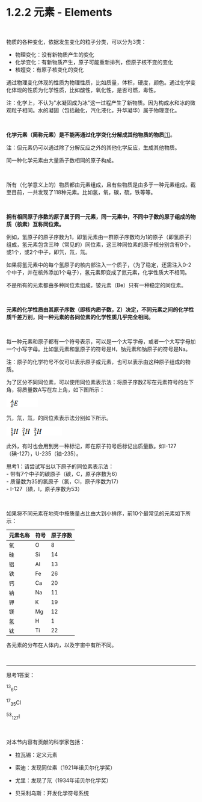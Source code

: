 # 1.2.2 元素 - Elements

<br>

物质的各种变化，依据发生变化的粒子分类，可以分为3类：

- 物理变化：没有新物质产生的变化
- 化学变化：有新物质产生，原子可能重新排列，但原子核不变的变化
- 核嬗变：有原子核变化的变化

通过物理变化体现的性质为物理性质，比如质量，体积，硬度，颜色。通过化学变化体现的性质为化学性质，比如酸性，氧化性，是否可燃，毒性。

注：化学上，不认为"水凝固成为冰"这一过程产生了新物质。因为构成水和冰的微观粒子相同。水的凝固（包括融化，汽化液化，升华凝华）属于物理变化。

<br>

**化学元素（简称元素）是不能再通过化学变化分解成其他物质的物质**[[1]](https://en.wikipedia.org/wiki/Chemical_element)。

注：但元素仍可以通过除了分解反应之外的其他化学反应，生成其他物质。

同一种化学元素由大量质子数相同的原子构成。

<br>

所有（化学意义上的）物质都由元素组成，且有些物质是由多于一种元素组成。截至目前，一共发现了118种元素。比如氢，氧，碳，硫，铁等等。

<br>

**拥有相同原子序数的原子属于同一元素，同一元素中，不同中子数的原子组成的物质（核素）互称同位素。**

例如，氢原子的原子序数为1，即氢元素由一群原子序数均为1的原子（即氢原子）组成，氢元素包含三种（常见的）同位素，这三种同位素的原子核分别含有0个，或1个，或2个中子，即氕，氘，氚。

如果将氢元素中的每个氢原子的核内部注入一个质子，（为了稳定，还需注入0-2个中子，并在核外添加1个电子），氢元素即变成了氦元素，化学性质大不相同。

不是所有的元素都由多种同位素组成，铍元素（Be）只有一种稳定的同位素。

<br>

**元素的化学性质由其原子序数（即核内质子数，Z）决定，不同元素之间的化学性质千差万别，同一种元素的各同位素的化学性质几乎完全相同。**

<br>

每一种元素和原子都有一个符号表示，可以是一个大写字母，或者一个大写字母加一个小写字母。比如氢元素和氢原子的符号是H，钠元素和钠原子的符号是Na。

注：原子的化学符号不仅可以表示原子或元素，也可以表示由这种原子组成的物质。

为了区分不同同位素，可以使用同位素表示法：将原子序数Z写在元素符号的左下角，将质量数A写在左上角，如下图所示：

![](img/1.2.2-1.png)

氕，氘，氚，的同位素表示法分别如下所示。

![](img/1.2.2-2.png)

此外，有时也会用到另一种标记，即在原子符号后标记出质量数。如I-127（碘-127），U-235（铀-235）。

思考1：请尝试写出以下原子的同位素表示法：  
    - 带有7个中子的碳原子（碳，C，原子序数为6）  
    - 质量数为35的氯原子（氯，Cl，原子序数为17）  
    - I-127（碘，I，原子序数为53）  

<br>

如果将不同元素在地壳中按质量占比由大到小排序，前10个最常见的元素如下所示：

| 元素名称 | 符号 | 原子序数 |
|------|----|------|
| 氧    | O  | 8    |
| 硅    | Si | 14   |
| 铝    | Al | 13   |
| 铁    | Fe | 26   |
| 钙    | Ca | 20   |
| 钠    | Na | 11   |
| 钾    | K  | 19   |
| 镁    | Mg | 12   |
| 氢    | H  | 1    |
| 钛    | Ti | 22   |

各元素的分布在人体内，以及宇宙中有所不同。

<br>

---

思考1答案：

<sup>13</sup><sub>6</sub>C

<sup>17</sup><sub>35</sub>Cl

<sup>53</sup><sub>127</sub>I

<br>

对本节内容有贡献的科学家包括：

- 拉瓦锡：定义元素

- 索迪：发现同位素（1921年诺贝尔化学奖）

- 尤里：发现了氘（1934年诺贝尔化学奖）

- 贝采利乌斯：开发化学符号系统


